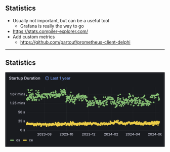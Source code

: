 ## Statistics

* Usually not important, but can be a useful tool <!-- .element: class="fragment" -->
  - Grafana is really the way to go <!-- .element: class="fragment" -->
* https://stats.compiler-explorer.com/ <!-- .element: class="fragment" -->
* Add custom metrics <!-- .element: class="fragment" -->
  - https://github.com/partouf/prometheus-client-delphi <!-- .element: class="fragment" -->

---

## Statistics

![Startup Statistics CE](images/startup-ce.png)
